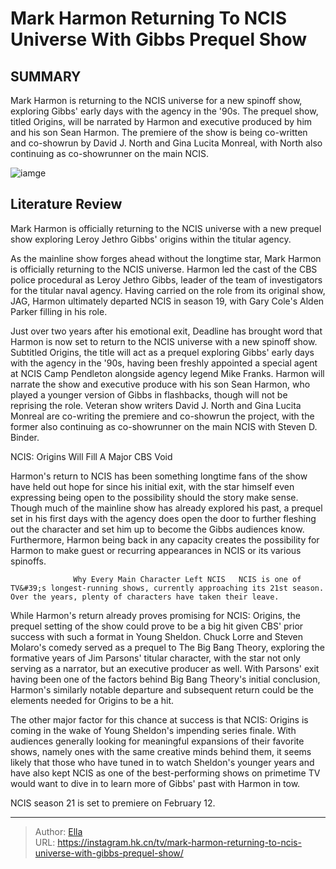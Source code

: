 # Mark Harmon Returning To NCIS Universe With Gibbs Prequel Show


## SUMMARY 



  Mark Harmon is returning to the NCIS universe for a new spinoff show, exploring Gibbs&#39; early days with the agency in the &#39;90s.   The prequel show, titled Origins, will be narrated by Harmon and executive produced by him and his son Sean Harmon.   The premiere of the show is being co-written and co-showrun by David J. North and Gina Lucita Monreal, with North also continuing as co-showrunner on the main NCIS.  

![iamge](https://static1.srcdn.com/wordpress/wp-content/uploads/2024/01/mark-harmon-as-gibbs-looking-curiously-in-ncis-season-19.jpg)

## Literature Review
Mark Harmon is officially returning to the NCIS universe with a new prequel show exploring Leroy Jethro Gibbs&#39; origins within the titular agency.




As the mainline show forges ahead without the longtime star, Mark Harmon is officially returning to the NCIS universe. Harmon led the cast of the CBS police procedural as Leroy Jethro Gibbs, leader of the team of investigators for the titular naval agency. Having carried on the role from its original show, JAG, Harmon ultimately departed NCIS in season 19, with Gary Cole&#39;s Alden Parker filling in his role.




Just over two years after his emotional exit, Deadline has brought word that Harmon is now set to return to the NCIS universe with a new spinoff show. Subtitled Origins, the title will act as a prequel exploring Gibbs&#39; early days with the agency in the &#39;90s, having been freshly appointed a special agent at NCIS Camp Pendleton alongside agency legend Mike Franks. Harmon will narrate the show and executive produce with his son Sean Harmon, who played a younger version of Gibbs in flashbacks, though will not be reprising the role. Veteran show writers David J. North and Gina Lucita Monreal are co-writing the premiere and co-showrun the project, with the former also continuing as co-showrunner on the main NCIS with Steven D. Binder.


 NCIS: Origins Will Fill A Major CBS Void 
         

Harmon&#39;s return to NCIS has been something longtime fans of the show have held out hope for since his initial exit, with the star himself even expressing being open to the possibility should the story make sense. Though much of the mainline show has already explored his past, a prequel set in his first days with the agency does open the door to further fleshing out the character and set him up to become the Gibbs audiences know. Furthermore, Harmon being back in any capacity creates the possibility for Harmon to make guest or recurring appearances in NCIS or its various spinoffs.




                  Why Every Main Character Left NCIS   NCIS is one of TV&#39;s longest-running shows, currently approaching its 21st season. Over the years, plenty of characters have taken their leave.     

While Harmon&#39;s return already proves promising for NCIS: Origins, the prequel setting of the show could prove to be a big hit given CBS&#39; prior success with such a format in Young Sheldon. Chuck Lorre and Steven Molaro&#39;s comedy served as a prequel to The Big Bang Theory, exploring the formative years of Jim Parsons&#39; titular character, with the star not only serving as a narrator, but an executive producer as well. With Parsons&#39; exit having been one of the factors behind Big Bang Theory&#39;s initial conclusion, Harmon&#39;s similarly notable departure and subsequent return could be the elements needed for Origins to be a hit.

The other major factor for this chance at success is that NCIS: Origins is coming in the wake of Young Sheldon&#39;s impending series finale. With audiences generally looking for meaningful expansions of their favorite shows, namely ones with the same creative minds behind them, it seems likely that those who have tuned in to watch Sheldon&#39;s younger years and have also kept NCIS as one of the best-performing shows on primetime TV would want to dive in to learn more of Gibbs&#39; past with Harmon in tow.






NCIS season 21 is set to premiere on February 12.






---

> Author: [Ella](https://instagram.hk.cn/)  
> URL: https://instagram.hk.cn/tv/mark-harmon-returning-to-ncis-universe-with-gibbs-prequel-show/  


